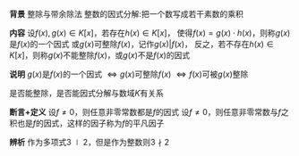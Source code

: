 **背景**
整除与带余除法
整数的因式分解:把一个数写成若干素数的乘积

**内容**
设$f(x),g(x)\in K[x]$，若存在$h(x)\in K[x]$，
使得$f(x)=g(x)\cdot h(x)$，则称$g(x)$是$f(x)$的一个因式
或$g(x)$可整除$f(x)$，记作$g(x)|f(x)$，
反之，若不存在$h(x)\in K[x]$，则称$g(x)$不能整除$f(x)$，或$g(x)$不是$f(x)$的因式

**说明**
$g(x)$是$f(x)$的一个因式
$\Leftrightarrow g(x)$可整除$f(x)$
$\Leftrightarrow f(x)$可被$g(x)$整除

是否能整除，是否能因式分解与数域$K$有关系

**断言+定义**
设$f\neq0$，则任意非零常数都是$f$的因式
设$f\neq0$，则任意非零常数与$f$之积也是$f$的因式，这样的因子称为$f$的平凡因子

**辨析**
作为多项式$3\mid2$，但是作为整数则$3\nmid2$
